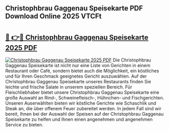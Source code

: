 ## Christophbrau Gaggenau Speisekarte PDF Download Online 2025 VTCFt

# <h2><a href="http://gcb12n3.nevu.top/?p=Christophbrau+Gaggenau+Speisekarte">🔗 👉🔴 Christophbrau Gaggenau Speisekarte 2025 PDF</a></h2>

[![Christophbrau Gaggenau Speisekarte 2025 PDF](https://i.imgur.com/dBaPXMq.png)](http://gcb12n3.nevu.top/?p=Christophbrau+Gaggenau+Speisekarte)
Die Christophbrau Gaggenau Speisekarte ist nicht nur eine Liste von Gerichten in einem Restaurant oder Café, sondern bietet auch die Möglichkeit, ein köstliches und für Ihren Geschmack geeignetes Gericht auszuwählen. Auf der Christophbrau Gaggenau Speisekarte unseres Restaurants finden Sie leichte und frische Salate in unserem speziellen Bereich. Für Fleischliebhaber bietet unsere Christophbrau Gaggenau Speisekarte eine große Auswahl an Rind-, Schweinefleisch-, Hühnchen- und Fischgerichten. Unseren Auserwählten bieten wir köstliche Gerichte wie Schaschlik und Steak an, die über offenem Feuer zubereitet werden. In jedem Fall sind wir bereit, Ihnen bei der Auswahl der Speisen auf der Christophbrau Gaggenau Speisekarte zu helfen und Ihnen einen angenehmen und angenehmen Service zu bieten.
